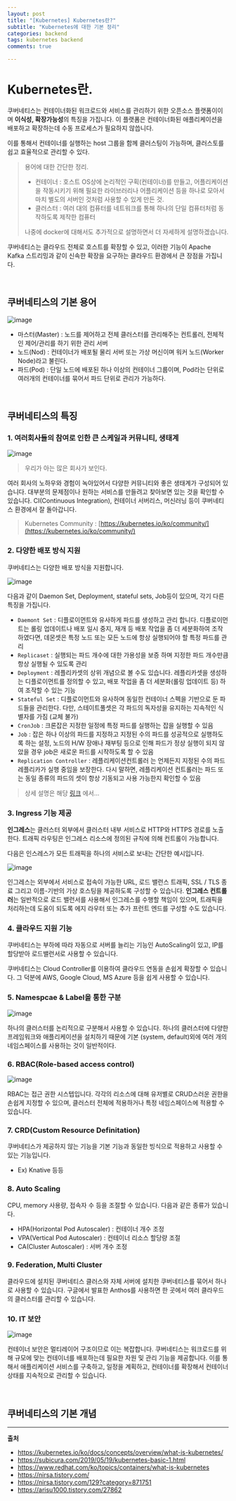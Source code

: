 ```yaml
---
layout: post
title: "[Kubernetes] Kubernetes란?"
subtitle: "Kubernetes에 대한 기본 정리"
categories: backend
tags: kubernetes backend
comments: true

---
```


# Kubernetes란.

쿠버네티스는 컨테이너화된 워크로드와 서비스를 관리하기 위한 오픈소스 플랫폼이이며 **이식성, 확장가능성**의 특징을 가집니다. 이 플랫폼은 컨테이너화된 애플리케이션을 배포하고 확장하는데 수동 프로세스가 필요하지 않씁니다.

이를 통해서 컨테이너를 실행하는 host 그룹을 함께 클러스팅이 가능하며, 클러스토를 쉽고 효율적으로 관리할 수 있다.

> 용어에 대한 간단한 정리.
> - 컨테이너 : 호스트  OS상에 논리적인 구획(컨테이너)를 만들고, 어플리케이션을 작동시키기 위해 필요한 라이브러리나 어플리케이션 등을 하나로 모아서 마치 별도의 서버인 것처럼 사용할 수 있게 만든 것.
> - 클러스터 : 여러 대의 컴퓨터를 네트워크를 통해 하나의 단일 컴퓨터처럼 동작하도록 제작한 컴퓨터
>
> 나중에 docker에 대해서도 추가적으로 설명하면서 더 자세하게 설명하겠습니다.


쿠버네티스는 클라우드 전체로 호스트를 확장할 수 있고, 이러한 기능이 Apache Kafka 스트리밍과 같이 신속한 확장을 요구하는 클라우드 환경에서 큰 장점을 가집니다.

<br/>

## 쿠버네티스의 기본 용어

![image](https://user-images.githubusercontent.com/42582516/99147045-cffd6a80-26c0-11eb-846e-dee35301857c.png)


- 마스터(Master) : 노드를 제어하고 전체 클러스터를 관리해주는 컨트롤러, 전체적인 제어/관리를 하기 위한 관리 서버
- 노드(Nod) : 컨테이너가 배포될 물리 서버 또는 가상 머신이며 워커 노드(Worker Node)라고 불린다.
- 파드(Pod) : 단일 노드에 배포된 하나 이상의 컨테이너 그룹이며, Pod라는 단위로 여러개의 컨테이너를 묶어서 파드 단위로 관리가 가능하다.

<br/>

## 쿠버네티스의 특징

### 1. 여러회사들의 참여로 인한 큰 스케일과 커뮤니티, 생태계

![image](https://user-images.githubusercontent.com/42582516/99147075-1fdc3180-26c1-11eb-88af-4702b0d1236e.png)

> 우리가 아는 많은 회사가 보인다.


여러 회사의 노하우와 경험이 녹아있어서 다양한 커뮤니티와 좋은 생태계가 구성되어 있습니다. 대부분의 문제점이나 원하는 서비스를 만들려고 찾아보면 있는 것을 확인할 수 있습니다. CI(Continuous Integration), 컨테이너 서버리스, 머신러닝 등이 쿠버네티스 환경에서 잘 돌아갑니다.

> Kubernetes Community : [https://kubernetes.io/ko/community/](https://kubernetes.io/ko/community/)

### 2. 다양한 배포 방식 지원

쿠버네티스는 다양한 배포 방식을 지원합니다.

![image](https://user-images.githubusercontent.com/42582516/98945299-ae23ac80-2535-11eb-9fb2-f48b09e63f2c.png)

다음과 같이 Daemon Set, Deployment, stateful sets, Job등이 있으며, 각기 다른 특징을 가집니다.

- `Daemont Set` : 디플로이먼트와 유사하게 파드를 생성하고 관리 합니다. 디플로이먼트는 롤링 업데이트나 배포 일시 중지, 재개 등 배포 작업을 좀 더 세분화하여 조작하였다면, 데몬셋은 특정 노드 또는 모든 노드에 항상 실행되어야 할 특정 파드를 관리
- `Replicaset` : 실행되는 파드 개수에 대한 가용성을 보증 하며 지정한 파드 개수만큼 항상 실행될 수 있도록 관리
- `Deployment` : 레플리카셋의 상위 개념으로 볼 수도 있습니다. 레플리카셋을 생성하는 디플로이먼트를 정의할 수 있고, 배포 작업을 좀 더 세분화(롤링 업데이트 등) 하여 조작할 수 있는 기능
- `Stateful Set` : 디플로이먼트와 유사하며 동일한 컨테이너 스펙을 기반으로 둔 파드들을 관리한다. 다만, 스테이트풀셋은 각 파드의 독자성을 유지하는 지속적인 식별자를 가짐 (교체 불가)
- `CronJob` : 크론잡은 지정한 일정에 특정 파드를 실행하는 잡을 실행할 수 있음
- `Job` : 잡은 하나 이상의 파드를 지정하고 지정된 수의 파드를 성공적으로 실행하도록 하는 설정, 노드의 H/W 장애나 재부팅 등으로 인해 파드가 정상 실행이 되지 않았을 경우 job은 새로운 파드를 시작하도록 할 수 있음
- `Replication Controller` : 레플리케이션컨트롤러 는 언제든지 지정된 수의 파드 레플리카가 실행 중임을 보장한다. 다시 말하면, 레플리케이션 컨트롤러는 파드 또는 동일 종류의 파드의 셋이 항상 기동되고 사용 가능한지 확인할 수 있음

> 상세 설명은 해당 [링크](https://kubernetes.io/ko/docs/concepts/workloads/controllers/statefulset/) 에서...

### 3. Ingress 기능 제공

**인그레스**는 클러스터 외부에서 클러스터 내부 서비스로 HTTP와 HTTPS 경로를 노출한다. 트래픽 라우팅은 인그레스 리소스에 정의된 규칙에 의해 컨트롤이 가능합니다.

다음은 인스레스가 모든 트래픽을 하나의 서비스로 보내는 간단한 예시입니다.

![image](https://user-images.githubusercontent.com/42582516/99082398-738a4480-2607-11eb-9741-c038299efc71.png)

인그레스는 외부에서 서비스로 접속이 가능한 URL, 로드 밸런스 트래픽, SSL / TLS 종료 그리고 이름-기반의 가상 호스팅을 제공하도록 구성할 수 있습니다. **인그레스 컨트롤러**는 일반적으로 로드 밸런서를 사용해서 인그레스를 수행할 책임이 있으며, 트래픽을 처리하는데 도움이 되도록 에지 라우터 또는 추가 프런트 엔드를 구성할 수도 있습니다.


### 4. 클라우드 지원 기능

쿠버네티스는 부하에 따라 자동으로 서버를 늘리는 기능인 AutoScaling이 있고, IP를 할당받아 로드밸런서로 사용할 수 있습니다.

쿠버네티스는 Cloud Controller를 이용하여 클라우드 연동을 손쉽게 확장할 수 있습니다. 그 덕분에 AWS, Google Cloud, MS Azure 등을 쉽게 사용할 수 있습니다.


### 5. Namespcae & Label을 통한 구분

![image](https://user-images.githubusercontent.com/42582516/99147381-ed800380-26c3-11eb-8353-23f58c65b722.png)

하나의 클러스터를 논리적으로 구분해서 사용할 수 있습니다. 하나의 클러스터에 다양한 프레임워크와 애플리케이션을 설치하기 때문에 기본 (system, default)외에 여러 개의 네임스페이스를 사용하는 것이 일반적이다.

### 6. RBAC(Role-based access control)

![image](https://user-images.githubusercontent.com/42582516/99147431-3fc12480-26c4-11eb-9e76-50b1b9d780c6.png)

RBAC는 접근 권한 시스텝입니다. 각각의 리소스에 대해 유저별로 CRUD스러운 권한을 손쉽게 지정할 수 있으며, 클러스터 전체에 적용하거나 특정 네임스페이스에 적용할 수 있습니다.

### 7. CRD(Custom Resource Definitation)

쿠버네티스가 제공하지 않는 기능을 기본 기능과 동일한 빙식으로 적용하고 사용할 수 있는 기능입니다. 

- Ex) Knative 등등

### 8. Auto Scaling

CPU, memory 사용량, 접속자 수 등을 조절할 수 있습니다. 다음과 같은 종류가 있습니다.
- HPA(Horizontal Pod Autoscaler) : 컨테이너 개수 조정
- VPA(Vertical Pod Autoscaler) : 컨테이너 리소스 할당량 조절
- CA(Cluster Autoscaler) : 서버 개수 조정

### 9. Federation, Multi Cluster

클라우드에 설치된 쿠버네티스 클러스와 자체 서버에 설치한 쿠버네티스를 묶어서 하나로 사용할 수 있습니다. 구글에서 발표한 Anthos를 사용하면 한 곳에서 여러 클라우드의 클러스터를 관리할 수 있습니다.

### 10. IT 보안

![image](https://user-images.githubusercontent.com/42582516/99147877-a98efd80-26c7-11eb-973f-58fae551a5d6.png)

컨테이너 보안은 멀티레이어 구조이므로 이는 복잡합니다. 쿠버네티스는 워크로드를 위해 규모에 맞는 컨테이너를 배포하는데 필요한 자원 및 관리 기능을 제공합니다. 이를 통해서 애플리케이션 서비스를 구축하고, 일정을 계획하고, 컨테이너를 확장해서 컨테이너 상태를 지속적으로 관리할 수 있습니다.
 
 <br/>

## 쿠버네티스의 기본 개념





---

**출처**
- https://kubernetes.io/ko/docs/concepts/overview/what-is-kubernetes/
- https://subicura.com/2019/05/19/kubernetes-basic-1.html
- https://www.redhat.com/ko/topics/containers/what-is-kubernetes
- https://nirsa.tistory.com/
- https://nirsa.tistory.com/129?category=871751
- https://arisu1000.tistory.com/27862
